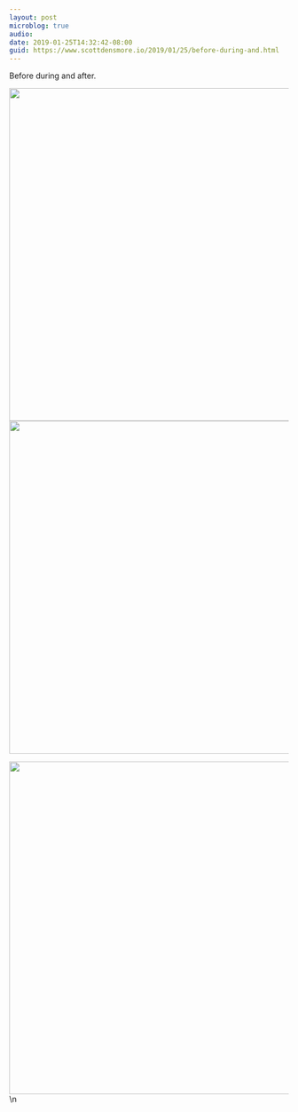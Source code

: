 ```yaml
---
layout: post
microblog: true
audio: 
date: 2019-01-25T14:32:42-08:00
guid: https://www.scottdensmore.io/2019/01/25/before-during-and.html
---
```


Before during and after.

<img src="uploads/2019/32cdaa0605.jpg" width="600" height="599" alt="" />

<img src="uploads/2019/dbd76ecca9.jpg\" width="600" height="599" alt="" />

<img src="uploads/2019/582c8c7eef.jpg" width="600" height="599" alt="" />\n
